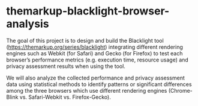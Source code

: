 # themarkup-blacklight-browser-analysis

The goal of this project is to design and build the Blacklight tool (https://themarkup.org/series/blacklight) integrating different rendering engines such as Webkit (for Safari) and Gecko (for Firefox) to test each browser’s performance metrics (e.g. execution time, resource usage) and privacy assessment results when using the tool.

We will also analyze the collected performance and privacy assessment data using statistical methods to identify patterns or significant differences among the three browsers which use different rendering engines (Chrome-Blink vs. Safari-Webkit vs. Firefox-Gecko).
